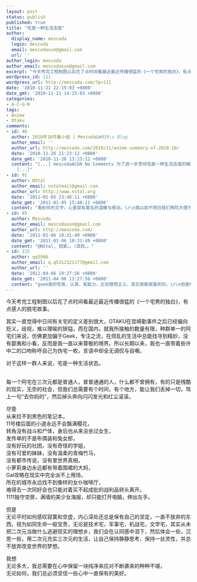 ```yaml
---
layout: post
status: publish
published: true
title: "宅是一种生活态度"
author:
  display_name: mescoda
  login: mescoda
  email: mescodasun@gmail.com
  url: ''
author_login: mescoda
author_email: mescodasun@gmail.com
excerpt: "今天考完工程制图以后花了点时间看最近最近传播很猛的《一个宅男的独白》，有点感人的脱宅故事。\r\n\r\n其实一直觉得中日间有关宅的定义差别很大，OTAKU在宫崎勤事件之后已经偏向贬义，歧视，难以理喻的狭隘，而在国内，就我所接触的数量有限，种群单一的阿宅们来说，仿佛更加偏于Geek，专注之流，在烦乱的生活中总能找寻到精妙，没有鄙夷和小看，反而是我一直以来尊敬的境界。所以长期以来，我也一直带着些许中二的口吻称呼自己为伪宅一枚，言语中却全无调侃与自嘲。\r\n\r\n对于这样一群人来说，宅是一种生活状态。\r\n\r\n"
wordpress_id: 111
wordpress_url: http://mescoda.com/?p=111
date: '2010-11-21 22:15:03 +0800'
date_gmt: '2010-11-21 14:15:03 +0800'
categories:
- A-C-G-N
tags:
- Anime
- Otaku
comments:
- id: 46
  author: 2010年10月番小结 | Mescoda&#039;s Blog
  author_email: ''
  author_url: http://mescoda.com/2010/11/anime-summary-of-2010-10/
  date: '2010-11-26 21:23:12 +0800'
  date_gmt: '2010-11-26 13:23:12 +0800'
  content: "[...] mescodaACGN No Comments 为了进一步贯彻宅是一种生活态度的精神，模仿XX的口气（看的出来是谁的有奖）写了篇10月番的小结，没错，不用吐槽我也很自重地明白已是11月底了。
    [...]"
- id: 91
  author: NStal
  author_email: nstalmail@gmail.com
  author_url: http://www.nstal.org
  date: '2011-01-05 23:48:11 +0800'
  date_gmt: '2011-01-05 15:48:11 +0800'
  content: "看到你的文字，心里就有莫名的温暖与感动。\r\n我以前不明白我们两陀大便为什么会搅和在一起。\r\n今天我发现，原来我们有共同的信仰。"
- id: 95
  author: Mescoda
  author_email: mescodasun@gmail.com
  author_url: http://mescoda.com/
  date: '2011-01-06 18:31:49 +0800'
  date_gmt: '2011-01-06 10:31:49 +0800'
  content: "@NStal, 抱紧。。（泪目。。"
- id: 215
  author: qq5566
  author_email: q.q5312321177@gmail.com
  author_url: ''
  date: '2011-04-06 19:27:56 +0800'
  date_gmt: '2011-04-06 11:27:56 +0800'
  content: "geek类的宅男，认真，有能力，比较理想主义，其实我都很喜欢的。\r\n但是呢，好像geek宅男最大的问题是把不到妹妹啊！妹妹们不通常喜欢折腾，通常不喜欢电脑，通常不喜欢深入思考。妹妹喜欢时尚牌子！你懂吗？？？？妹妹喜欢K歌，你喜欢吗？？？？哇哇，可怜啊。\r\n虽然我不是geek，但我也挺宅的。这就是我的下场啊！！！情何以堪！！！！！"
---
```

<p>今天考完工程制图以后花了点时间看最近最近传播很猛的《一个宅男的独白》，有点感人的脱宅故事。</p>
<p>其实一直觉得中日间有关宅的定义差别很大，OTAKU在宫崎勤事件之后已经偏向贬义，歧视，难以理喻的狭隘，而在国内，就我所接触的数量有限，种群单一的阿宅们来说，仿佛更加偏于Geek，专注之流，在烦乱的生活中总能找寻到精妙，没有鄙夷和小看，反而是我一直以来尊敬的境界。所以长期以来，我也一直带着些许中二的口吻称呼自己为伪宅一枚，言语中却全无调侃与自嘲。</p>
<p>对于这样一群人来说，宅是一种生活状态。</p>
<p><a id="more"></a><a id="more-111"></a><br />
每一个阿宅在三次元都是普通人，普普通通的人，什么都不曾拥有，有的只是残酷的现实，无奈的社会，但我们总需要有个时间，有个地方，能让我们丢掉一切，骂上一句“去你妈的”，然后掉头奔向闪闪发光和红尘滚滚。</p>
<p>尽管<br />
从来捡不到黑色的笔记本，<br />
11号楼后面的小道永远不会飘满樱花，<br />
转角没有战斗和尸体，身后也从来没坐过女生，<br />
发传单的不是布偶装和兔女郎，<br />
没有好玩的社团，没有奇怪的学姐，<br />
没有可爱的妹妹，没有温柔的青梅竹马，<br />
没有都市传说，没有里世界真相，<br />
小萝莉身边永远都有带着围裙的大妈，<br />
Gal攻略在现实中完全派不上用场，<br />
所在的城市永远找不到像样的女仆咖啡厅，<br />
难得去一次同好会也只能对着买不起成批的战利品转头离开。<br />
1111独守空房，满墙的美少女海报，却只能打开电脑，伸出左手。</p>
<p>但是<br />
无论平时如何感叹寂寞和空虚，内心深处还总是保有自己的坚定，一直不放弃的东西，视为如同生命一般宝贵，无论是技术宅，军事宅，机战宅，文学宅，其实从未把二次元当做什么逃避现实的理想乡，我们会在认同感中泪下，然后体会一些，沉思一些，用二次元充实三次元的生活，让自己保持静静思考，保持一丝灵性，并总不放弃改变世界的梦想。</p>
<p>我想<br />
无论多大，我总需要在心中保留一块纯净来应对不断袭来的种种不堪，<br />
无论如何，我们总必须坚信一些心中一直保有的美好。</p>
